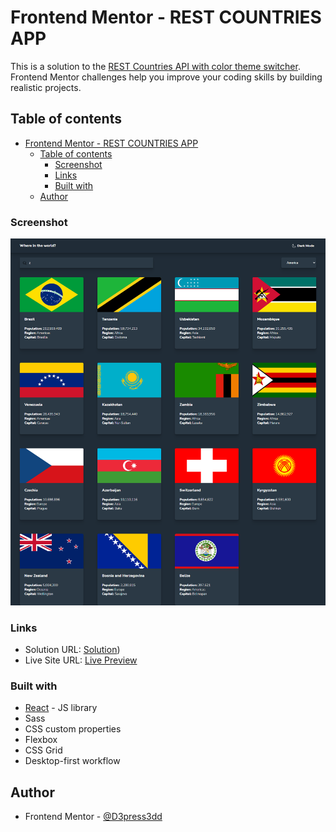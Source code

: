 # Frontend Mentor - REST COUNTRIES APP

This is a solution to the [REST Countries API with color theme switcher](https://www.frontendmentor.io/challenges/rest-countries-api-with-color-theme-switcher-5cacc469fec04111f7b848ca). Frontend Mentor challenges help you improve your coding skills by building realistic projects.

## Table of contents

- [Frontend Mentor - REST COUNTRIES APP](#frontend-mentor---rest-countries-app)
  - [Table of contents](#table-of-contents)
    - [Screenshot](#screenshot)
    - [Links](#links)
    - [Built with](#built-with)
  - [Author](#author)

### Screenshot

![](./src/screenshot.png)

### Links

- Solution URL: [Solution](https://www.frontendmentor.io/solutions/rest-countries-app-with-theme-switcher-Drd8ji46I))
- Live Site URL: [Live Preview](https://rest-countries-app-ar.netlify.app/#/)

### Built with

- [React](https://reactjs.org/) - JS library
- Sass
- CSS custom properties
- Flexbox
- CSS Grid
- Desktop-first workflow

## Author

- Frontend Mentor - [@D3press3dd](https://www.frontendmentor.io/profile/D3press3dd)

